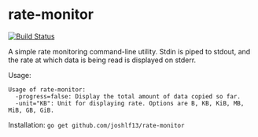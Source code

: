 <!--
Copyright 2014 The Authors. All rights reserved.
Use of this source code is governed by a BSD-style
license that can be found in the LICENSE fil
-->

rate-monitor
============

[![Build Status](https://travis-ci.org/joshlf13/rate-monitor.svg?branch=master)](https://travis-ci.org/joshlf13/rate-monitor)

A simple rate monitoring command-line utility. Stdin is piped to stdout, and the rate at which data is being read is displayed on stderr.

Usage:
```
Usage of rate-monitor:
  -progress=false: Display the total amount of data copied so far.
  -unit="KB": Unit for displaying rate. Options are B, KB, KiB, MB, MiB, GB, GiB.
```

Installation: `go get github.com/joshlf13/rate-monitor`